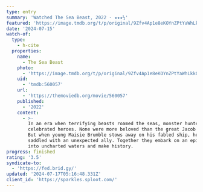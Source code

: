 ```yaml
---
type: entry
summary: 'Watched The Sea Beast, 2022 - ★★★½'
featured: 'https://image.tmdb.org/t/p/original/9Zfv4Ap1e8eKOYnZPtYaWhLkk0d.jpg'
date: '2024-07-15'
watch-of:
  type:
    - h-cite
  properties:
    name:
      - The Sea Beast
    photo:
      - 'https://image.tmdb.org/t/p/original/9Zfv4Ap1e8eKOYnZPtYaWhLkk0d.jpg'
    uid:
      - 'tmdb:560057'
    url:
      - 'https://themoviedb.org/movie/560057'
    published:
      - '2022'
    content:
      - >-
        In an era when terrifying beasts roamed the seas, monster hunters were
        celebrated heroes. None were more beloved than the great Jacob Holland.
        But when young Maisie Brumble stows away on his fabled ship, he's
        saddled with an unexpected ally. Together they embark on an epic journey
        into uncharted waters and make history.
progress: finished
rating: '3.5'
syndicate-to:
  - 'https://fed.brid.gy/'
updated: '2024-07-17T05:16:48.331Z'
client_id: 'https://sparkles.sploot.com/'
---
```


